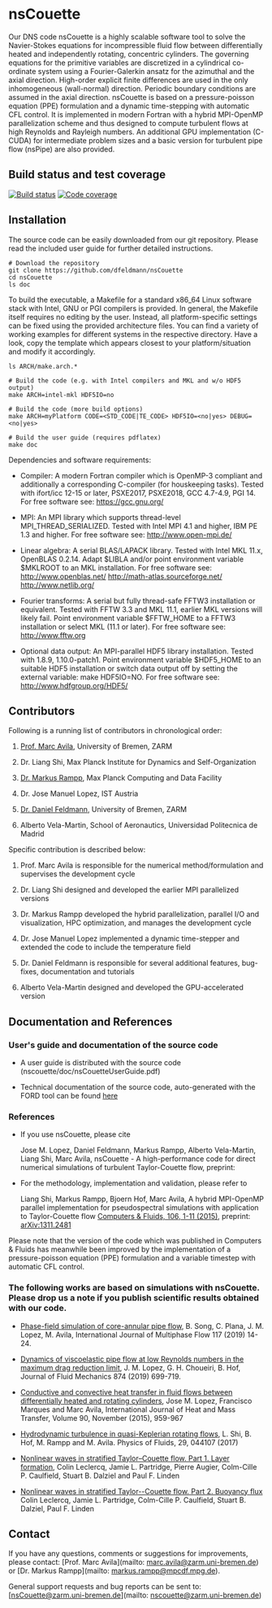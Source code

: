 # nsCouette

Our DNS code nsCouette is a highly scalable software tool to solve the Navier-Stokes equations for incompressible fluid flow between differentially heated and independently rotating, concentric cylinders. The governing equations for the primitive variables are discretized in a cylindrical co-ordinate system using a Fourier-Galerkin ansatz for the azimuthal and the axial direction. High-order explicit finite differences are used in the only inhomogeneous (wall-normal) direction. Periodic boundary conditions are assumed in the axial direction. nsCouette is based on a pressure-poisson equation (PPE) formulation and a dynamic time-stepping with automatic CFL control. It is implemented in modern Fortran with a hybrid MPI-OpenMP parallelization scheme and thus designed to compute turbulent flows at high Reynolds and Rayleigh numbers. An additional GPU implementation (C-CUDA) for intermediate problem sizes and a basic version for turbulent pipe flow (nsPipe) are also provided.

## Build status and test coverage

[![Build status](https://gitlab.mpcdf.mpg.de/mjr/nscouette/badges/master/build.svg)](https://gitlab.mpcdf.mpg.de/mjr/nscouette/commits/master)
[![Code coverage](https://gitlab.mpcdf.mpg.de/mjr/nscouette/badges/master/coverage.svg)](http://mjr.pages.mpcdf.de/nscouette/) 

## Installation

The source code can be easily downloaded from our git repository. Please read the included user guide for further detailed instructions.

```
# Download the repository
git clone https://github.com/dfeldmann/nsCouette
cd nsCouette
ls doc
```

To build the executable, a Makefile for a standard x86_64 Linux software stack with Intel, GNU or PGI compilers is provided. In general, the Makefile itself requires no editing by the user. Instead, all platform-specific settings can be fixed using the provided architecture files. You can find a variety of working examples for different systems in the respective directory. Have a look, copy the template which appears closest to your platform/situation and modify it accordingly.


```
ls ARCH/make.arch.*

# Build the code (e.g. with Intel compilers and MKL and w/o HDF5 output)
make ARCH=intel-mkl HDF5IO=no

# Build the code (more build options)
make ARCH=myPlatform CODE=<STD_CODE|TE_CODE> HDF5IO=<no|yes> DEBUG=<no|yes> 

# Build the user guide (requires pdflatex)
make doc
```

Dependencies and software requirements:

*  Compiler: A modern Fortran compiler which is OpenMP-3 compliant and additionally a corresponding C-compiler (for houskeeping tasks). Tested with ifort/icc 12-15 or later, PSXE2017, PSXE2018, GCC 4.7-4.9, PGI 14. For free software see: https://gcc.gnu.org/

*  MPI: An MPI library which supports thread-level MPI_THREAD_SERIALIZED. Tested with Intel MPI 4.1 and higher, IBM PE 1.3 and higher. For free software see: http://www.open-mpi.de/

*  Linear algebra: A serial BLAS/LAPACK library. Tested with Intel MKL 11.x, OpenBLAS 0.2.14. Adapt $LIBLA and/or point environment variable $MKLROOT to an MKL installation. For free software see: http://www.openblas.net/ http://math-atlas.sourceforge.net/ http://www.netlib.org/

*  Fourier transforms: A serial but fully thread-safe FFTW3 installation or equivalent. Tested with FFTW 3.3 and MKL 11.1, earlier MKL versions will likely fail. Point environment variable $FFTW_HOME to a FFTW3 installation or select MKL (11.1 or later). For free software see: http://www.fftw.org 

*  Optional data output: An MPI-parallel HDF5 library installation. Tested with 1.8.9, 1.10.0-patch1. Point environment variable $HDF5_HOME to an suitable HDF5 installation or switch data output off by setting the external variable: make HDF5IO=NO. For free software see: http://www.hdfgroup.org/HDF5/


## Contributors


Following is a running list of contributors in chronological order:

1. [Prof. Marc Avila](https://www.zarm.uni-bremen.de/en/research/fluid-dynamics/fluid-simulation-and-modeling.html), University of Bremen, ZARM

2. Dr. Liang Shi, Max Planck Institute for Dynamics and Self-Organization

3. [Dr. Markus Rampp](http://home.mpcdf.mpg.de/~mjr/), Max Planck Computing and Data Facility

4. Dr. Jose Manuel Lopez, IST Austria

5. [Dr. Daniel Feldmann](https://www.zarm.uni-bremen.de/en/research/fluid-dynamics/fluid-simulation-and-modeling.html), University of Bremen, ZARM

6. Alberto Vela-Martin, School of Aeronautics, Universidad Politecnica de Madrid



Specific contribution is described below:

1. Prof. Marc Avila is responsible for the numerical method/formulation and supervises the development cycle

2. Dr. Liang Shi designed and developed the earlier MPI parallelized versions

3. Dr. Markus Rampp developed the hybrid parallelization, parallel I/O and visualization, HPC optimization, and manages the development cycle

4. Dr. Jose Manuel Lopez implemented a dynamic time-stepper and extended the code to include the temperature field

5. Dr. Daniel Feldmann is responsible for several additional features, bug-fixes, documentation and tutorials

6. Alberto Vela-Martin designed and developed the GPU-accelerated version



## Documentation and References


### User's guide and documentation of the source code

* A user guide is distributed with the source code (nscouette/doc/nsCouetteUserGuide.pdf)

* Technical documentation of the source code, auto-generated with the FORD tool can be found [here](http://mjr.pages.mpcdf.de/nscouette/ford-doc)


### References

* If you use nsCouette, please cite

  Jose M. Lopez, Daniel Feldmann, Markus Rampp, Alberto Vela-Martin, Liang Shi, Marc Avila, nsCouette - A high-performance code for direct numerical simulations of turbulent Taylor-Couette flow, preprint: []()

* For the methodology, implementation and validation, please refer to 
  
  Liang Shi, Markus Rampp, Bjoern Hof, Marc Avila, A hybrid MPI-OpenMP parallel implementation for pseudospectral simulations with application to Taylor-Couette flow
[Computers & Fluids, 106, 1-11 (2015)](http://www.sciencedirect.com/science/article/pii/S0045793014003582), preprint: [arXiv:1311.2481](http://arxiv.org/abs/1311.2481)

 Please note that the version of the code which was published in Computers & Fluids has meanwhile been improved by the implementation of a pressure-poisson equation (PPE) formulation and a variable timestep with automatic CFL control.



### The following works are based on simulations with nsCouette. Please drop us a note if you publish scientific results obtained with our code.

* [Phase-field simulation of core-annular pipe flow](https://doi.org/10.1016/j.ijmultiphaseflow.2019.04.027), B. Song, C. Plana, J. M. Lopez, M. Avila, International Journal of Multiphase Flow 117 (2019) 14-24.

* [Dynamics of viscoelastic pipe flow at low Reynolds numbers in the maximum drag reduction limit](https://doi.org/10.1017/jfm.2019.486), J. M. Lopez, G. H. Choueiri, B. Hof, Journal of Fluid Mechanics 874 (2019) 699-719.

* [Conductive and convective heat transfer in fluid flows between differentially heated and rotating cylinders](https://doi.org/10.1016/j.ijheatmasstransfer.2015.07.026), Jose M. Lopez, Francisco Marques and Marc Avila, International Journal of Heat and Mass Transfer, Volume 90, November (2015), 959-967

* [Hydrodynamic turbulence in quasi-Keplerian rotating flows](https://doi.org/10.1063/1.4981525), L. Shi, B. Hof, M. Rampp and M. Avila. Physics of Fluids, 29, 044107 (2017)

* [Nonlinear waves in stratified Taylor–Couette flow. Part 1. Layer formation](https://arxiv.org/abs/1609.02885), Colin Leclercq, Jamie L. Partridge, Pierre Augier, Colm-Cille P. Caulfield, Stuart B. Dalziel and Paul F. Linden

* [Nonlinear waves in stratified Taylor--Couette flow. Part 2. Buoyancy flux](https://arxiv.org/abs/1609.02886v1) Colin Leclercq, Jamie L. Partridge, Colm-Cille P. Caulfield, Stuart B. Dalziel, Paul F. Linden


## Contact

If you have any questions, comments or suggestions for improvements, please contact:
[Prof. Marc Avila](mailto: marc.avila@zarm.uni-bremen.de) or
[Dr. Markus Rampp](mailto: markus.rampp@mpcdf.mpg.de).

General support requests and bug reports can be sent to:
[nsCouette@zarm.uni-bremen.de](mailto: nscouette@zarm.uni-bremen.de)
